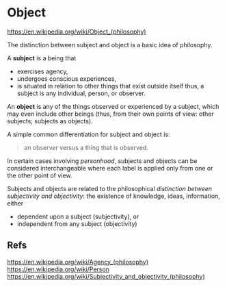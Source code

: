 # Object

https://en.wikipedia.org/wiki/Object_(philosophy)

The distinction between subject and object is a basic idea of philosophy.

A **subject** is a being that
- exercises agency,
- undergoes conscious experiences,
- is situated in relation to other things that exist outside itself
thus, a subject is any individual, person, or observer.

An **object** is any of the things observed or experienced by a subject, which may even include other beings (thus, from their own points of view: other subjects; subjects as objects).


A simple common differentiation for subject and object is: 
>an observer versus a thing that is observed.

In certain cases involving *personhood*, subjects and objects can be considered interchangeable where each label is applied only from one or the other point of view.

Subjects and objects are related to the philosophical *distinction between subjectivity and objectivity*: the existence of knowledge, ideas, information, either
- dependent upon a subject (subjectivity), or
- independent from any subject (objectivity)



## Refs

https://en.wikipedia.org/wiki/Agency_(philosophy)
https://en.wikipedia.org/wiki/Person
https://en.wikipedia.org/wiki/Subjectivity_and_objectivity_(philosophy)
